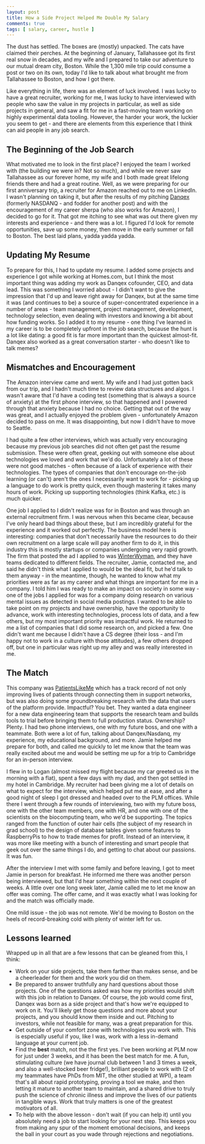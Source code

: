 ```yaml
---
layout: post
title: How a Side Project Helped Me Double My Salary
comments: true
tags: [ salary, career, hustle ]
---
```


The dust has settled. The boxes are (mostly) unpacked. The cats have claimed their perches. At the beginning of January, Tallahassee got its first real snow in decades, and my wife and I prepared to take our adventure to our mutual dream city, Boston. While the 1,300 mile trip could consume a post or two on its own, today I'd like to talk about what brought me from Tallahassee to Boston, and how I got there.  

Like everything in life, there was an element of luck involved. I was lucky to have a great recruiter, working for me, I was lucky to have interviewed with people who saw the value in my projects in particular, as well as side projects in general, and saw a fit for me in a fast-moving team working on highly experimental data tooling. However, the harder your work, the luckier you seem to get - and there are elements from this experience that I think can aid people in any job search. 

## The Beginning of the Job Search
What motivated me to look in the first place? I enjoyed the team I worked with (the building we were in? Not so much), and while we never saw Tallahassee as our forever home, my wife and I both made great lifelong friends there and had a great routine. Well, as we were preparing for our first anniversary trip, a recruiter for Amazon reached out to me on LinkedIn. I wasn't planning on taking it, but after the results of my pitching [Danqex](https://danqex.com) (formerly NASDANQ - and fodder for another post) and with the encouragement of my career sherpa (who also works for Amazon), I decided to go for it. That got me itching to see what was out there given my interests and experience - and there was a lot. I figured I'd look for remote opportunities, save up some money, then move in the early summer or fall to Boston. The best laid plans, yadda yadda yadda. 

## Updating My Resume
To prepare for this, I had to update my resume. I added some projects and experience I got while working at Homes.com, but I think the most important thing was adding my work as Danqex cofounder, CEO, and data lead. This was something I worried about - I didn't want to give the impression that I'd up and leave right away for Danqex, but at the same time it was (and continues to be) a source of super-concentrated experience in a number of areas - team management, project management, development, technology selection, even dealing with investors and knowing a bit about how funding works. So I added it to my resume - one thing I've learned in my career is to be completely upfront in the job search, because the hunt is a lot like dating: a good fit is far more important than the quickest almost-fit. Danqex also worked as a great conversation starter - who doesn't like to talk memes? 

## Mismatches and Encouragement
The Amazon interview came and went. My wife and I had just gotten back from our trip, and I hadn't much time to review data structures and algos. I wasn't aware that I'd have a coding test (something that is always a source of anxiety) at the first phone interview, so that happened and I powered through that anxiety because I had no choice. Getting that out of the way was great, and I actually enjoyed the problem given - unfortunately Amazon decided to pass on me. It was disappointing, but now I didn't have to move to Seattle. 

I had quite a few other interviews, which was actually very encouraging because my previous job searches did not often get past the resume submission. These were often great, geeking out with someone else about technologies we loved and work that we'd do. Unfortunately a lot of these were not good matches - often because of a lack of experience with their technologies. The types of companies that don't encourage on-the-job learning (or can't) aren't the ones I necessarily want to work for - picking up a language to do work is pretty quick, even though mastering it takes many hours of work. Picking up supporting technologies (think Kafka, etc.) is much quicker.

One job I applied to I didn't realize was for in Boston and was through an external recruitment firm. I was nervous when this became clear, because I've only heard bad things about these, but I am incredibly grateful for the experience and it worked out perfectly. The business model here is interesting: companies that don't necessarily have the resources to do their own recruitment on a large scale will pay another firm to do it, in this industry this is mostly startups or companies undergoing very rapid growth. The firm that posted the ad I applied to was [WinterWyman](https://www.winterwyman.com), and they have teams dedicated to different fields. The recruiter, Jamie, contacted me, and said he didn't think what I applied to would be the ideal fit, but he'd talk to them anyway - in the meantime, though, he wanted to know what my priorities were as far as my career and what things are important for me in a company. I told him I was ready to make an impact on society in some way - one of the jobs I applied for was for a company doing research on various mental issues as detected in social media postings. I wanted to be able to take point on my projects and have ownership, have the opportunity to advance, work with interesting technologies, process lots of data, and a few others, but my most important priority was impactful work. He returned to me a list of companies that I did some research on, and picked a few. One didn't want me because I didn't have a CS degree (their loss - and I'm happy not to work in a culture with those attitudes), a few others dropped off, but one in particular was right up my alley and was really interested in me.

## The Match
This company was [PatientsLikeMe](https://patientslikeme.com) which has a track record of not only improving lives of patients through connecting them in support networks, but was also doing some groundbreaking research with the data that users of the platform provide. Impactful? You bet. They wanted a data engineer for a new data engineering team that supports the research team and builds tools to trial before bringing them to full production status. Ownership? Plenty. I had two phone interviews, one with my future boss, and one with a teammate. Both were a lot of fun, talking about Danqex/Nasdanq, my experience, my educational background, and more. Jamie helped me prepare for both, and called me quickly to let me know that the team was really excited about me and would be setting me up for a trip to Cambridge for an in-person interview. 

I flew in to Logan (almost missed my flight because my car greeted us in the morning with a flat), spent a few days with my dad, and then got settled in my hotel in Cambridge. My recruiter had been giving me a lot of details on what to expect for the interview, which helped put me at ease, and after a good night of sleep I got dressed and headed over to the PLM offices. While there I went through a few rounds of interviewing, two with my future boss, one with the other team members, one with HR, and one with one of the scientists on the biocomputing team, who we'd be supporting. The topics ranged from the function of outer hair cells (the subject of my research in grad school) to the design of database tables given some features to RaspberryPis to how to trade memes for profit. Instead of an interview, it was more like meeting with a bunch of interesting and smart people that geek out over the same things I do, and getting to chat about our passions. It was fun. 

After the interview I met with some family and before leaving, I got to meet Jamie in person for breakfast. He informed me there was another person being interviewed, but that I'd hear something within the next couple of weeks. A little over one long week later, Jamie called me to let me know an offer was coming. The offer came, and it was exactly what I was looking for and the match was officially made. 

One mild issue - the job was not remote. We'd be moving to Boston on the heels of record-breaking cold with plenty of winter left for us.

## Lessons learned
Wrapped up in all that are a few lessons that can be gleaned from this, I think:
* Work on your side projects, take them farther than makes sense, and be a cheerleader for them and the work you did on them. 
* Be prepared to answer truthfully any hard questions about those projects. One of the questions asked was how my priorities would shift with this job in relation to Danqex. Of course, the job would come first, Danqex was born as a side project and that's how we're equipped to work on it. You'll likely get those questions and more about your projects, and you should know them inside and out. Pitching to investors, while not feasible for many, was a great preparation for this.
* Get outside of your comfort zone with technologies you work with. This is especially useful if you, like I was, work with a less in-demand language at your current job. 
* Find the **best** match, not the the first yes. I've been working at PLM now for just under 3 weeks, and it has been the best match for me. A fun, stimulating culture (we have journal club between 1 and 3 times a week, and also a well-stocked beer fridge!), brilliant people to work with (2 of my teammates have PhDs from MIT, the other studied at WPI), a team that's all about rapid prototyping, proving a tool we make, and then letting it mature to another team to maintain, and a shared drive to truly push the science of chronic illness and improve the lives of our patients in tangible ways. Work that truly matters is one of the greatest motivators of all. 
* To help with the above lesson - don't wait (if you can help it) until you absolutely need a job to start looking for your next step. This keeps you from making any spur of the moment emotional decisions, and keeps the ball in your court as you wade through rejections and negotiations. 
